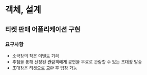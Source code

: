 # 객체, 설계

## 티켓 판매 어플리케이션 구현

### 요구사항

- 소극장의 작은 이벤트 기획
- 추첨을 통해 선정된 관람객에게 공연을 무료로 관람할 수 있는 초대장 발송
- 초대장은 티켓으로 교환 후 입장 가능